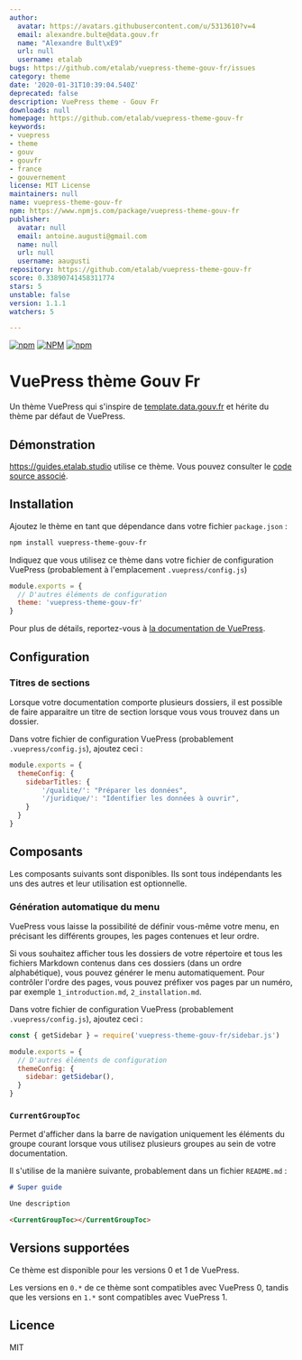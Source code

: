 ```yaml
---
author:
  avatar: https://avatars.githubusercontent.com/u/5313610?v=4
  email: alexandre.bulte@data.gouv.fr
  name: "Alexandre Bult\xE9"
  url: null
  username: etalab
bugs: https://github.com/etalab/vuepress-theme-gouv-fr/issues
category: theme
date: '2020-01-31T10:39:04.540Z'
deprecated: false
description: VuePress theme - Gouv Fr
downloads: null
homepage: https://github.com/etalab/vuepress-theme-gouv-fr
keywords:
- vuepress
- theme
- gouv
- gouvfr
- france
- gouvernement
license: MIT License
maintainers: null
name: vuepress-theme-gouv-fr
npm: https://www.npmjs.com/package/vuepress-theme-gouv-fr
publisher:
  avatar: null
  email: antoine.augusti@gmail.com
  name: null
  url: null
  username: aaugusti
repository: https://github.com/etalab/vuepress-theme-gouv-fr
score: 0.33890741458311774
stars: 5
unstable: false
version: 1.1.1
watchers: 5

---
```


[![npm](https://img.shields.io/npm/v/vuepress-theme-gouv-fr.svg?style=flat-square)](https://npmjs.org/package/vuepress-theme-gouv-fr "View this project on npm")
[![NPM](https://img.shields.io/npm/l/vuepress-theme-gouv-fr.svg?style=flat-square)](https://npmjs.org/package/vuepress-theme-gouv-fr "View this project on npm")
[![npm](https://img.shields.io/npm/dy/vuepress-theme-gouv-fr.svg?style=flat-square)](https://npmjs.org/package/vuepress-theme-gouv-fr "View this project on npm")

# VuePress thème Gouv Fr

Un thème VuePress qui s'inspire de [template.data.gouv.fr](https://template.data.gouv.fr) et hérite du thème par défaut de VuePress.

## Démonstration

https://guides.etalab.studio utilise ce thème. Vous pouvez consulter le [code source associé](https://github.com/etalab/guides).

## Installation

Ajoutez le thème en tant que dépendance dans votre fichier `package.json` :

```sh
npm install vuepress-theme-gouv-fr
```

Indiquez que vous utilisez ce thème dans votre fichier de configuration VuePress (probablement à l'emplacement `.vuepress/config.js`)

```javascript
module.exports = {
  // D'autres éléments de configuration
  theme: 'vuepress-theme-gouv-fr'
}
```

Pour plus de détails, reportez-vous à [la documentation de VuePress](https://vuepress.vuejs.org/theme/using-a-theme.html).

## Configuration

### Titres de sections
Lorsque votre documentation comporte plusieurs dossiers, il est possible de faire apparaitre un titre de section lorsque vous vous trouvez dans un dossier.

Dans votre fichier de configuration VuePress (probablement `.vuepress/config.js`), ajoutez ceci :
```javascript
module.exports = {
  themeConfig: {
    sidebarTitles: {
        '/qualite/': "Préparer les données",
        '/juridique/': "Identifier les données à ouvrir",
    }
  }
}
```

## Composants
Les composants suivants sont disponibles. Ils sont tous indépendants les uns des autres et leur utilisation est optionnelle.

### Génération automatique du menu
VuePress vous laisse la possibilité de définir vous-même votre menu, en précisant les différents groupes, les pages contenues et leur ordre.

Si vous souhaitez afficher tous les dossiers de votre répertoire et tous les fichiers Markdown contenus dans ces dossiers (dans un ordre alphabétique), vous pouvez générer le menu automatiquement. Pour contrôler l'ordre des pages, vous pouvez préfixer vos pages par un numéro, par exemple `1_introduction.md`, `2_installation.md`.

Dans votre fichier de configuration VuePress (probablement `.vuepress/config.js`), ajoutez ceci :
```javascript
const { getSidebar } = require('vuepress-theme-gouv-fr/sidebar.js')

module.exports = {
  // D'autres éléments de configuration
  themeConfig: {
    sidebar: getSidebar(),
  }
}
```

### `CurrentGroupToc`
Permet d'afficher dans la barre de navigation uniquement les éléments du groupe courant lorsque vous utilisez plusieurs groupes au sein de votre documentation.

Il s'utilise de la manière suivante, probablement dans un fichier `README.md` :
```md
# Super guide

Une description

<CurrentGroupToc></CurrentGroupToc>
```

## Versions supportées
Ce thème est disponible pour les versions 0 et 1 de VuePress.

Les versions en `0.*` de ce thème sont compatibles avec VuePress 0, tandis que les versions en `1.*` sont compatibles avec VuePress 1.

## Licence

MIT
